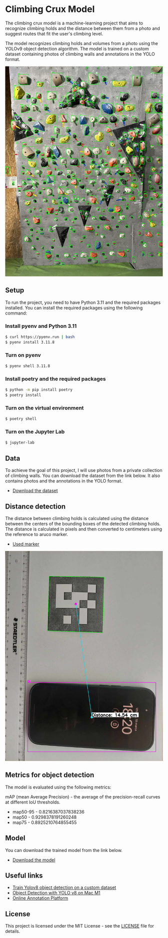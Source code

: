 # Climbing Crux Model

The climbing crux model is a machine-learning project that aims to recognize climbing holds and the distance between them from a photo and suggest routes that fit the user's climbing level.

The model recognizes climbing holds and volumes from a photo using the YOLOv9 object detection algorithm. The model is trained on a custom dataset containing photos of climbing walls and annotations in the YOLO format.

![Climbing holds detection preview](./resources/climbing_holds_detection_preview.jpg)

## Setup

To run the project, you need to have Python 3.11 and the required packages installed. You can install the required packages using the following command:

### Install pyenv and Python 3.11
```bash
$ curl https://pyenv.run | bash
$ pyenv install 3.11.8
```

### Turn on pyenv
```bash 
$ pyenv shell 3.11.8
```

### Install poetry and the required packages
```bash
$ python -m pip install poetry
$ poetry install
```

### Turn on the virtual environment
```bash
$ poetry shell
```

### Turn on the Jupyter Lab
```bash
$ jupyter-lab
```

## Data

To achieve the goal of this project, I will use photos from a private collection of climbing walls. You can download the dataset from the link below. It also contains photos and the annotations in the YOLO format.

* [Download the dataset](https://drive.google.com/file/d/1JBzTWpQVjzBkB_mmd7ztzu2ifw78tLrx/view?usp=sharing)

## Distance detection

The distance between climbing holds is calculated using the distance between the centers of the bounding boxes of the detected climbing holds. The distance is calculated in pixels and then converted to centimeters using the reference to aruco marker.

* [Used marker](./resources/aruco_marker_5x5_200px.png)

![Distance detection preview](./resources/aruco_marker_5x5_200px_preview.jpg)

## Metrics for object detection

The model is evaluated using the following metrics:

mAP (mean Average Precision) - the average of the precision-recall curves at different IoU thresholds.

* map50-95 - 0.8216387037838236
* map50 - 0.9298378191260248
* map75 - 0.8925210764855455

## Model

You can download the trained model from the link below.

* [Download the model](https://drive.google.com/file/d/1n2eCwIOLOGnisuqwGP7IY1-T6J1YNScu/view?usp=sharing)

## Useful links

* [Train Yolov8 object detection on a custom dataset](https://www.youtube.com/watch?v=m9fH9OWn8YM)
* [Object Detection with YOLO v8 on Mac M1](https://www.youtube.com/watch?v=kEcWUZ8unmc)
* [Online Annotation Platform](https://www.cvat.ai/)

## License

This project is licensed under the MIT License - see the [LICENSE](LICENSE) file for details.

